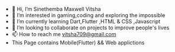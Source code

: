 - 👋 Hi, I’m Sinethemba Maxwell Vitsha
- 👀 I’m interested in gaming,coding and exploring the impossible
- 🌱 I’m currently learning Dart,Flutter ,HTML & CSS ,Javascript
- 💞️ I’m looking to collaborate on projects to improve people's lives
- 📫 How to reach me vitsha709@gmail.com
- This Page contains Mobile(Flutter) && Web applictions



<!---
Sinethemba7vitsha/Sinethemba7vitsha is a ✨ special ✨ repository because its `README.md` (this file) appears on your GitHub profile.
You can click the Preview link to take a look at your changes.
--->
